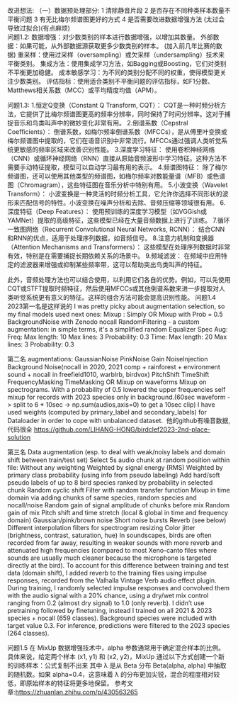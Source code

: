 改进想法:
（一）数据预处理部分:
 1 清除静音片段  2 是否存在不同种类样本数量不平衡问题 3 有无比梅尔频谱图更好的方式  4 是否需要改进数据增强方法 (太过会导致过拟合)(有点麻烦)  
问题1.2:
数据增强：对少数类别的样本进行数据增强，以增加其数量。
外部数据：如果可能，从外部数据源获取更多少数类别的样本。
(加入前几年比赛的数据)
重采样：使用过采样（oversampling）或欠采样（undersampling）技术来平衡类别。
集成方法：使用集成学习方法，如Bagging或Boosting，它们对类别不平衡更加稳健。
成本敏感学习：为不同的类别分配不同的权重，使得模型更关注少数类别。
评估指标：使用适合类别不平衡问题的评估指标，如F1分数、Matthews相关系数（MCC）或平均精度均值（APM）。

问题1.3:
1.恒定Q变换（Constant Q Transform, CQT）：
CQT是一种时频分析方法，它提供了比梅尔频谱图更高的频率分辨率，同时保持了时间分辨率。这对于捕捉音乐和鸟类叫声中的微妙变化非常有用。
2.倒谱系数（Cepstral Coefficients）：
倒谱系数，如梅尔频率倒谱系数（MFCCs），是从傅里叶变换或梅尔频谱图中提取的，它们在语音识别中非常流行。MFCCs通过强调人类听觉系统更敏感的频率区域来改善识别性能。
3.深度学习特征：
使用卷积神经网络（CNN）或循环神经网络（RNN）直接从原始音频波形中学习特征。这种方法不需要手动特征提取，模型可以自动学习最有用的表示。
4.频谱图特征：
除了梅尔频谱图，还可以使用其他类型的频谱图，如梅尔频率对数能量谱（MFB）或色谱图（Chromagram），这些特征图在音乐分析中特别有用。
5.小波变换（Wavelet Transform）：
小波变换是一种灵活的时频分析工具，它允许你选择不同形状的波形来匹配信号的特性。小波变换在噪声分析和去除、音频压缩等领域很有用。
6.深度特征（Deep Features）：
使用预训练的深度学习模型（如VGGish或YAMNet）提取的高级特征，这些模型已经在大量音频数据上进行了训练。
7.循环一致图网络（Recurrent Convolutional Neural Networks, RCNN）：
结合CNN和RNN的优点，适用于处理序列数据，如音频信号。
8.注意力机制和变换器（Attention Mechanisms and Transformers）：
这些模型在处理序列数据时非常有效，特别是在需要捕捉长期依赖关系的场景中。
9.频域滤波：
在频域中应用特定的滤波器来增强或抑制某些频率带，这可以帮助突出鸟类叫声的特征。

此外，音频处理方法也可以结合使用，以利用它们各自的优势。例如，可以先使用CQT或STFT提取时频特征，然后使用MFCCs或其他倒谱系数来进一步提取对人类听觉系统更有意义的特征。这样的组合方法可能会提高识别性能。
问题1.4
2023第一名是这样说的
I was pretty picky about augmentation selection, so my final models used next ones:
Mixup : Simply OR Mixup with Prob = 0.5
BackgroundNoise with Zenodo nocall
RandomFiltering - a custom augmentation: in simple terms, it's a simplified random Equalizer
Spec Aug:
Freq:
Max length: 10
Max lines: 3
Probability: 0.3
Time:
Max length: 20
Max lines: 3
Probability: 0.3

第二名
augmentations:
GaussianNoise
PinkNoise
Gain
NoiseInjection
Background Noise(nocall in 2020, 2021 comp + rainforest + environment sound + nocall in freefield1010, warblrb, birdvox)
PitchShift
TimeShift
FrequencyMasking
TimeMasking
OR Mixup on waveforms
Mixup on spectrograms.
With a probability of 0.5 lowered the upper frequencies
self mixup for records with 2023 species only in background.(60sec waveform -> split to 6 * 10sec -> np.sum(audios,axis=0) to get a 10sec clip)
I have used weights (computed by primary_label and secondary_labels) for Dataloader in order to cope with unbalanced dataset.
 他的github有噪音数据,代码很全
https://github.com/LIHANG-HONG/birdclef2023-2nd-place-solution

第三名
Data augmentation (esp. to deal with weak/noisy labels and domain shift between train/test set)
Select 5s audio chunk at random position within file:
Without any weighting
Weighted by signal energy (RMS)
Weighted by primary class probability (using info from pseudo labeling)
Add hard/soft pseudo labels of up to 8 bird species ranked by probability in selected chunk
Random cyclic shift
Filter with random transfer function
Mixup in time domain via adding chunks of same species, random species and nocall/noise
Random gain of signal amplitude of chunks before mix
Random gain of mix
Pitch shift and time stretch (local & global in time and frequency domain)
Gaussian/pink/brown noise
Short noise bursts
Reverb (see below)
Different interpolation filters for spectrogram resizing
Color jitter (brightness, contrast, saturation, hue)
In soundscapes, birds are often recorded from far away, resulting in weaker sounds with more reverb and attenuated high frequencies (compared to most Xeno-canto files where sounds are usually much cleaner because the microphone is targeted directly at the bird). To account for this difference between training and test data (domain shift), I added reverb to the training files using impulse responses, recorded from the Valhalla Vintage Verb audio effect plugin. During training, I randomly selected impulse responses and convolved them with the audio signal with a 20% chance, using a dry/wet mix control ranging from 0.2 (almost dry signal) to 1.0 (only reverb).
I didn’t use pretraining followed by finetuning, instead I trained on all 2021 & 2023 species + nocall (659 classes). Background species were included with target value 0.3. For inference, predictions were filtered to the 2023 species (264 classes).

问题1.5
在 MixUp 数据增强技术中，alpha 参数通常用于确定混合样本的比例。具体来说，给定两个样本 (x1, y1) 和 (x2, y2)，MixUp 通过以下方式创建一个新的训练样本：公式复制不出来​ 其中 λ 是从 Beta 分布 Beta(alpha, alpha) 中抽取的随机数。如果 alpha=0.4，这意味着 λ 的分布更加尖锐，混合的程度相对较低，即原始样本的特征将更多地保留。
参考文章:https://zhuanlan.zhihu.com/p/430563265
